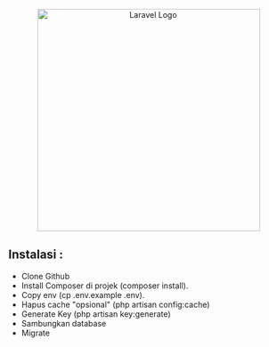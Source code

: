 <p align="center"><a href="https://laravel.com" target="_blank"><img src="https://source.unsplash.com/woman-wearing-red-bikini-during-daytime--Hm_xIcYbUY" width="400" alt="Laravel Logo"></a></p>



## Instalasi :

- Clone Github 
- Install Composer di projek (composer install).
- Copy env (cp .env.example .env).
- Hapus cache "opsional" (php artisan config:cache)
- Generate Key (php artisan key:generate)
- Sambungkan database
- Migrate 


